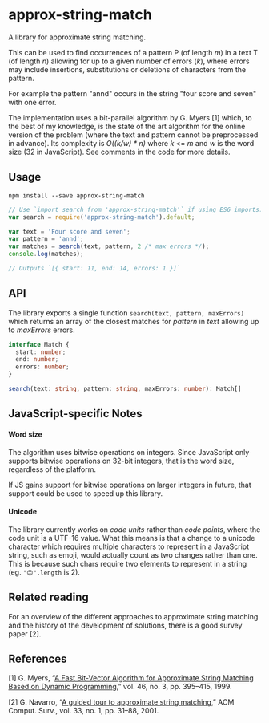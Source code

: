 # approx-string-match

A library for approximate string matching.

This can be used to find occurrences of a pattern P (of length _m_) in a text T
(of length _n_) allowing for up to a given number of errors (_k_), where errors may
include insertions, substitutions or deletions of characters from the pattern.

For example the pattern "annd" occurs in the string "four score and seven" with
one error.

The implementation uses a bit-parallel algorithm by G. Myers [1] which, to the
best of my knowledge, is the state of the art algorithm for the online version
of the problem (where the text and pattern cannot be preprocessed in advance).
Its complexity is _O((k/w) * n)_ where _k_ <= _m_ and _w_ is the word size (32
in JavaScript). See comments in the code for more details.

## Usage

```
npm install --save approx-string-match
```

```js
// Use `import search from 'approx-string-match'` if using ES6 imports.
var search = require('approx-string-match').default;

var text = 'Four score and seven';
var pattern = 'annd';
var matches = search(text, pattern, 2 /* max errors */);
console.log(matches);

// Outputs `[{ start: 11, end: 14, errors: 1 }]`
```

## API

The library exports a single function `search(text, pattern, maxErrors)` which
returns an array of the closest matches for _pattern_ in _text_ allowing up to
_maxErrors_ errors.

```ts
interface Match {
  start: number;
  end: number;
  errors: number;
}

search(text: string, pattern: string, maxErrors: number): Match[]
```

## JavaScript-specific Notes

#### Word size

The algorithm uses bitwise operations on integers. Since JavaScript only
supports bitwise operations on 32-bit integers, that is the word size,
regardless of the platform.

If JS gains support for bitwise operations on larger integers in future, that
support could be used to speed up this library.

#### Unicode

The library currently works on _code units_ rather than _code points_, where the
code unit is a UTF-16 value. What this means is that a change to a unicode
character which requires multiple characters to represent in a JavaScript
string, such as emoji, would actually count as two changes rather than one. This
is because such chars require two elements to represent in a string (eg.
`"😊".length` is 2).

## Related reading

For an overview of the different approaches to approximate string matching and
the history of the development of solutions, there is a good survey paper [2].

## References

[1] G. Myers, “[A Fast Bit-Vector Algorithm for Approximate String Matching Based on
Dynamic
Programming](https://scholar.google.com/scholar?q=A+Fast+Bit-Vector+Algorithm+for+Approximate+String+Matching+Based+on+Dynamic+Programming),”
vol. 46, no. 3, pp. 395–415, 1999.

[2] G. Navarro, “[A guided tour to approximate string
matching](https://scholar.google.com/scholar?q=A+guided+tour+to+approximate+string+matching),”
ACM Comput.  Surv., vol. 33, no. 1, pp. 31–88, 2001.

